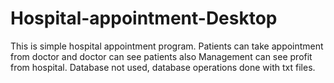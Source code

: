 # Hospital-appointment-Desktop
This is simple hospital appointment program. Patients can take appointment from doctor and doctor can see patients also Management can see profit from hospital.
Database not used, database operations done with txt files.
